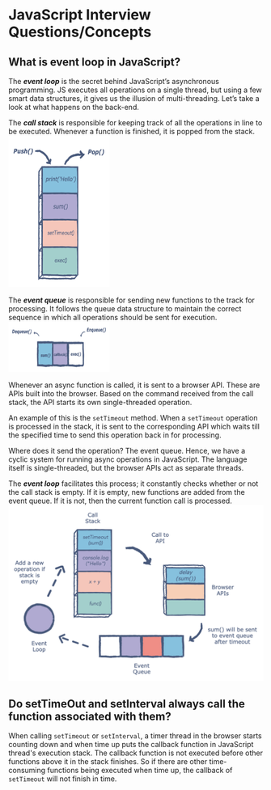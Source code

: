 # JavaScript Interview Questions/Concepts

## What is event loop in JavaScript?
The **_event loop_** is the secret behind JavaScript’s asynchronous programming. JS executes all operations on a single thread, but using a few smart data structures, it gives us the illusion of multi-threading. Let’s take a look at what happens on the back-end.

The **_call stack_** is responsible for keeping track of all the operations in line to be executed. Whenever a function is finished, it is popped from the stack.
<img src="CallStack.png" alt="Call Stack" height="300" width="200">

The **_event queue_** is responsible for sending new functions to the track for processing. It follows the queue data structure to maintain the correct sequence in which all operations should be sent for execution.
<img src="EventQueue.png" height="100" width="200" alt="Event Queue"/>

Whenever an async function is called, it is sent to a browser API. These are APIs built into the browser. Based on the command received from the call stack, the API starts its own single-threaded operation.

An example of this is the `setTimeout` method. When a `setTimeout` operation is processed in the stack, it is sent to the corresponding API which waits till the specified time to send this operation back in for processing.

Where does it send the operation? The event queue. Hence, we have a cyclic system for running async operations in JavaScript. The language itself is single-threaded, but the browser APIs act as separate threads.

The **_event loop_** facilitates this process; it constantly checks whether or not the call stack is empty. If it is empty, new functions are added from the event queue. If it is not, then the current function call is processed.
<img src="EventLoopVisualized.png" alt="Call Stack"/>


## Do setTimeOut and setInterval always call the function associated with them?
When calling `setTimeout` or `setInterval`, a timer thread in the browser starts counting down and when time up puts the callback function in JavaScript thread's execution stack. The callback function is not executed before other functions above it in the stack finishes. So if there are other time-consuming functions being executed when time up, the callback of `setTimeout` will not finish in time.
